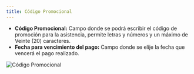 ```yaml
---
title: Código Promocional
---
```


- **Código Promocional:** Campo donde se podrá escribir el código de promoción para la asistencia, permite letras  y números y un máximo de Veinte (20) caracteres. 
- **Fecha para vencimiento del pago:** Campo donde se elije la fecha que vencerá el pago realizado.  

![Código Promocional](/img/reservas-online/eventuales/codigo-promocional.png)
